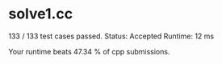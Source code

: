 # solve1.cc

133 / 133 test cases passed.
Status: Accepted
Runtime: 12 ms

Your runtime beats 47.34 % of cpp submissions.
